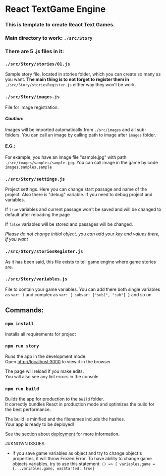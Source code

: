 # React TextGame Engine

### This is template to create React Text Games.

### Main directory to work: `./src/Story`

### There are 5 .js files in it:

### `./src/Story/stories/01.js`

Sample story file, located in stories folder, which you can create so many as you want.
<b>The main thing is to not forget to register them in</b> `./src/Story/storiesRegister.js`
either way they won't be work.

### `./src/Story/images.js`

File for image registration.

#### _Caution:_
Images will be imported automatically from `./src/images` and all sub-folders. You can call an image by calling path to image after `images` folder.

#### <b>E.G.:</b> 
For example, you have an image file "sample.jpg" with path `./src/images/samples/sample.jpg`. You can call image in the game by code `images.samples.sample`


### `./src/Story/settings.js`
Project settings. Here you can change start passage and name of the project.
Also there is "debug" variable. If you need to debug project and variables.

If `true` variables and current passage won't be saved and will be changed to default after reloading the page

If `false` variables will be stored and passages will be changed.

_Please do not change initial object, you can add your key and values there, if you want_

### `./src/Story/storiesRegister.js`

As it has been said, this file exists to tell game engine where game stories are.

### `./src/Story/variables.js`

File to contain your game variables. You can add there both single variables as `var: 1` and complex as `var: { subvar: ["sub1", "sub"] }` and so on.


## Commands:

### `npm install`

Installs all requirements for project

### `npm run story`

Runs the app in the development mode.<br />
Open [http://localhost:3000](http://localhost:3000) to view it in the browser.

The page will reload if you make edits.<br />
You will also see any lint errors in the console.

### `npm run build`

Builds the app for production to the `build` folder.<br />
It correctly bundles React in production mode and optimizes the build for the best performance.

The build is minified and the filenames include the hashes.<br />
Your app is ready to be deployed!

See the section about [deployment](https://facebook.github.io/create-react-app/docs/deployment) for more information.

##KNOWN ISSUES:
- If you save game variables as object and try to change object's properties, it will throw Frozen Error.
To have ability to change game objects variables, try to use this statement:
`() => { variables.game = {...variables.game, wasStarted: true}`